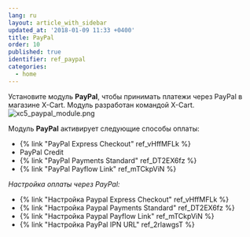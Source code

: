 ```yaml
---
lang: ru
layout: article_with_sidebar
updated_at: '2018-01-09 11:33 +0400'
title: PayPal
order: 10
published: true
identifier: ref_paypal
categories:
  - home
---
```

Установите модуль **PayPal**, чтобы принимать платежи через PayPal в магазине X-Cart. Модуль разработан командой X-Cart. 
    ![xc5_paypal_module.png]({{site.baseurl}}/attachments/ref_g8OosGK4/xc5_paypal_module.png)

Модуль **PayPal** активирует следующие способы оплаты:

*   {% link "PayPal Express Checkout" ref_vHffMFLk %}
*   PayPal Credit
*   {% link "PayPal Payments Standard" ref_DT2EX6fz %}
*   {% link "PayPal Payflow Link" ref_mTCkpViN %}

_Настройка оплаты через PayPal:_

*   {% link "Настройка Paypal Express Checkout" ref_vHffMFLk %}
*   {% link "Настройка Paypal Payments Standard" ref_DT2EX6fz %}
*   {% link "Настройка Paypal Payflow Link" ref_mTCkpViN %}
*   {% link "Настройка PayPal IPN URL" ref_2rlawgsT %}
